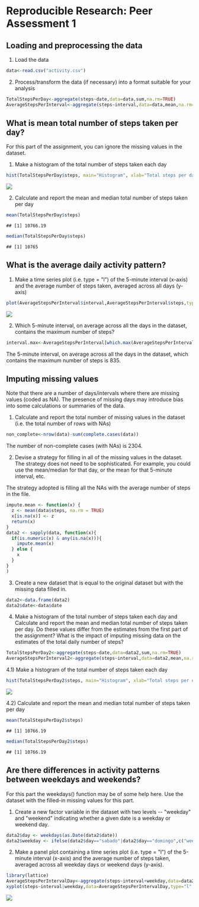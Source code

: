 # Reproducible Research: Peer Assessment 1


## Loading and preprocessing the data

1) Load the data


```r
data<-read.csv("activity.csv")
```

2) Process/transform the data (if necessary) into a format suitable for your analysis



```r
TotalStepsPerDay<-aggregate(steps~date,data=data,sum,na.rm=TRUE)
AverageStepsPerInterval<-aggregate(steps~interval,data=data,mean,na.rm=TRUE)
```

## What is mean total number of steps taken per day?

For this part of the assignment, you can ignore the missing values in the dataset.

1) Make a histogram of the total number of steps taken each day


```r
hist(TotalStepsPerDay$steps, main="Histogram", xlab="Total steps per day")
```

![](./PA1_template_files/figure-html/unnamed-chunk-3-1.png) 

2) Calculate and report the mean and median total number of steps taken per day


```r
mean(TotalStepsPerDay$steps)
```

```
## [1] 10766.19
```

```r
median(TotalStepsPerDay$steps)
```

```
## [1] 10765
```

## What is the average daily activity pattern?

1) Make a time series plot (i.e. type = "l") of the 5-minute interval (x-axis) and the average number of steps taken, averaged across all days (y-axis)


```r
plot(AverageStepsPerInterval$interval,AverageStepsPerInterval$steps,type="l",xlab="Day Interval",ylab="Average number of steps",main="Average number of steps by Day Interval")
```

![](./PA1_template_files/figure-html/unnamed-chunk-5-1.png) 

2) Which 5-minute interval, on average across all the days in the dataset, contains the maximum number of steps?



```r
interval.max<-AverageStepsPerInterval[which.max(AverageStepsPerInterval$steps),]$interval
```

The 5-minute interval, on average across all the days in the dataset, which contains the maximum number of steps is 835.

## Imputing missing values

Note that there are a number of days/intervals where there are missing values (coded as NA). The presence of missing days may introduce bias into some calculations or summaries of the data.

1) Calculate and report the total number of missing values in the dataset (i.e. the total number of rows with NAs)


```r
non_complete<-nrow(data)-sum(complete.cases(data))
```

The number of non-complete cases (with NAs) is 2304.

2) Devise a strategy for filling in all of the missing values in the dataset. The strategy does not need to be sophisticated. For example, you could use the mean/median for that day, or the mean for that 5-minute interval, etc.

The strategy adopted is filling all the NAs with the average number of steps in the file.


```r
impute.mean <- function(x) {
  z <- mean(data$steps, na.rm = TRUE)
  x[is.na(x)] <- z
  return(x)
}
data2 <- sapply(data, function(x){
  if(is.numeric(x) & any(is.na(x))){
    impute.mean(x)
  } else {
    x
  }
}
)
```

3) Create a new dataset that is equal to the original dataset but with the missing data filled in.


```r
data2<-data.frame(data2)
data2$date<-data$date
```

4) Make a histogram of the total number of steps taken each day and Calculate and report the mean and median total number of steps taken per day. Do these values differ from the estimates from the first part of the assignment? What is the impact of imputing missing data on the estimates of the total daily number of steps?


```r
TotalStepsPerDay2<-aggregate(steps~date,data=data2,sum,na.rm=TRUE)
AverageStepsPerInterval2<-aggregate(steps~interval,data=data2,mean,na.rm=TRUE)
```

4.1) Make a histogram of the total number of steps taken each day


```r
hist(TotalStepsPerDay2$steps, main="Histogram", xlab="Total steps per day")
```

![](./PA1_template_files/figure-html/unnamed-chunk-11-1.png) 

4.2) Calculate and report the mean and median total number of steps taken per day


```r
mean(TotalStepsPerDay2$steps)
```

```
## [1] 10766.19
```

```r
median(TotalStepsPerDay2$steps)
```

```
## [1] 10766.19
```

## Are there differences in activity patterns between weekdays and weekends?

For this part the weekdays() function may be of some help here. Use the dataset with the filled-in missing values for this part.

1) Create a new factor variable in the dataset with two levels -- "weekday" and "weekend" indicating whether a given date is a weekday or weekend day.


```r
data2$day <- weekdays(as.Date(data2$date))
data2$weekday <- ifelse(data2$day=="sabado"|data2$day=="domingo",c("weekend"), c("weekday")) 
```

2) Make a panel plot containing a time series plot (i.e. type = "l") of the 5-minute interval (x-axis) and the average number of steps taken, averaged across all weekday days or weekend days (y-axis).



```r
library(lattice)
AverageStepsPerIntervalDay<-aggregate(steps~interval+weekday,data=data2,mean,na.rm=TRUE)
xyplot(steps~interval|weekday,data=AverageStepsPerIntervalDay,type="l",layout=c(1,2))
```

![](./PA1_template_files/figure-html/unnamed-chunk-13-1.png) 


